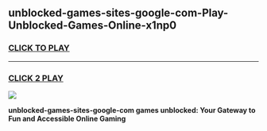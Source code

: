
## unblocked-games-sites-google-com-Play-Unblocked-Games-Online-x1np0
<h3>
<a href="https://premium76.site?title=unblocked-games-sites-google-com&ref=25A">CLICK TO PLAY</a></h3>
<hr>

<h3>
<a href="https://premium76.site?title=unblocked-games-sites-google-com&ref=25A">CLICK 2 PLAY</a>
  
</h3>

<a href="https://premium76.site?title=unblocked-games-sites-google-com&ref=25A"><img src="https://clearcache.store/games.png"></a>


**unblocked-games-sites-google-com games unblocked: Your Gateway to Fun and Accessible Online Gaming**
